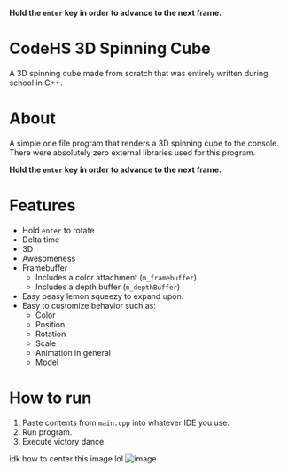**Hold the `enter` key in order to advance to the next frame.**

# CodeHS 3D Spinning Cube
A 3D spinning cube made from scratch that was entirely written during school in C++.

# About
A simple one file program that renders a 3D spinning cube to the console. There were absolutely zero external libraries used for this program.

**Hold the `enter` key in order to advance to the next frame.**

# Features
- Hold `enter` to rotate
- Delta time
- 3D
- Awesomeness
- Framebuffer
  - Includes a color attachment (`m_framebuffer`)
  - Includes a depth buffer (`m_depthBuffer`)
- Easy peasy lemon squeezy to expand upon.
- Easy to customize behavior such as:
  - Color
  - Position
  - Rotation
  - Scale
  - Animation in general
  - Model

# How to run
1. Paste contents from `main.cpp` into whatever IDE you use.
2. Run program.
3. Execute victory dance.

idk how to center this image lol
![image](https://github.com/user-attachments/assets/598b0657-b97e-42b3-b4eb-8a9ad32ff06b)
